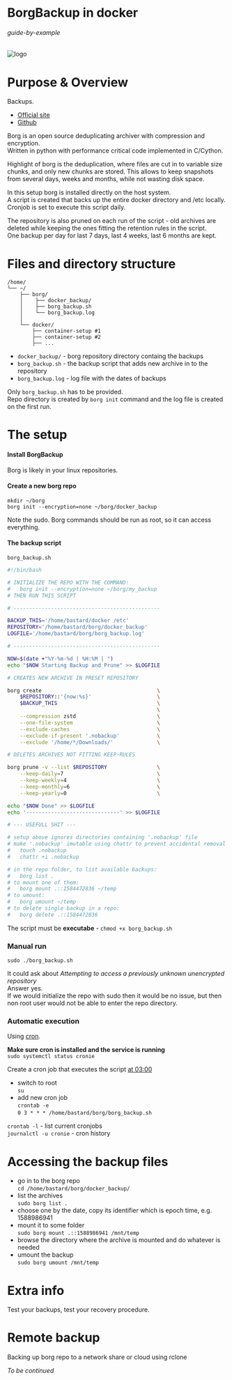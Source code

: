 # BorgBackup in docker

###### guide-by-example

![logo](https://i.imgur.com/dR50bkP.png)

# Purpose & Overview

Backups.

* [Official site](https://www.borgbackup.org/)
* [Github](https://github.com/borgbackup/borg)

Borg is an open source deduplicating archiver with compression and encryption.</br>
Written in python with performance critical code implemented in C/Cython.

Highlight of borg is the deduplication, where files are cut in to variable size
chunks, and only new chunks are stored. 
This allows to keep snapshots from several days, weeks and months,
while not wasting disk space.

In this setup borg is installed directly on the host system.</br>
A script is created that backs up the entire docker directory and /etc locally.</br>
Cronjob is set to execute this script daily.

The repository is also pruned on each run of the script -
old archives are deleted while keeping the ones fitting the retention rules
in the script.</br>
One backup per day for last 7 days, last 4 weeks, last 6 months are kept.

# Files and directory structure

```
/home/
└── ~/
    ├── borg/
    │    ├── docker_backup/
    │    ├── borg_backup.sh
    │    └── borg_backup.log
    │
    └── docker/
        ├── container-setup #1
        ├── container-setup #2
        ├── ...
```

* `docker_backup/` - borg repository directory containg the backups
* `borg_backup.sh` - the backup script that adds new archive in to the repository
* `borg_backup.log` - log file with the dates of backups

Only `borg_backup.sh` has to be provided.</br>
Repo directory is created by `borg init` command
and the log file is created on the first run.


# The setup

#### Install BorgBackup

Borg is likely in your linux repositories.

#### Create a new borg repo

`mkdir ~/borg`</br>
`borg init --encryption=none ~/borg/docker_backup`

Note the sudo. Borg commands should be run as root, so it can access everything.

#### The backup script

`borg_backup.sh`
```bash
#!/bin/bash

# INITIALIZE THE REPO WITH THE COMMAND:
#   borg init --encryption=none ~/borg/my_backup
# THEN RUN THIS SCRIPT

# -----------------------------------------------

BACKUP_THIS='/home/bastard/docker /etc'
REPOSITORY='/home/bastard/borg/docker_backup'
LOGFILE='/home/bastard/borg/borg_backup.log'

# -----------------------------------------------

NOW=$(date +"%Y-%m-%d | %H:%M | ")
echo "$NOW Starting Backup and Prune" >> $LOGFILE

# CREATES NEW ARCHIVE IN PRESET REPOSITORY

borg create                                     \
    $REPOSITORY::'{now:%s}'                     \
    $BACKUP_THIS                                \
                                                \
    --compression zstd                          \
    --one-file-system                           \
    --exclude-caches                            \
    --exclude-if-present '.nobackup'            \
    --exclude '/home/*/Downloads/'              \

# DELETES ARCHIVES NOT FITTING KEEP-RULES

borg prune -v --list $REPOSITORY                \
    --keep-daily=7                              \
    --keep-weekly=4                             \
    --keep-monthly=6                            \
    --keep-yearly=0                             \

echo "$NOW Done" >> $LOGFILE
echo '------------------------------' >> $LOGFILE

# --- USEFULL SHIT ---

# setup above ignores directories containing '.nobackup' file
# make '.nobackup' imutable using chattr to prevent accidental removal
#   touch .nobackup
#   chattr +i .nobackup

# in the repo folder, to list available backups:
#   borg list .
# to mount one of them:
#   borg mount .::1584472836 ~/temp
# to umount:
#   borg umount ~/temp
# to delete single backup in a repo:
#   borg delete .::1584472836
```

The script must be **executabe** - `chmod +x borg_backup.sh`

### Manual run

`sudo ./borg_backup.sh`

It could ask about
*Attempting to access a previously unknown unencrypted repository*</br>
Answer yes.</br>
If we would initialize the repo with sudo then it would be no issue,
but then non root user would not be able to enter the repo directory.

### Automatic execution

Using [cron](https://wiki.archlinux.org/index.php/cron).

**Make sure cron is installed and the service is running**</br> 
`sudo systemctl status cronie`

Create a cron job that executes the script
[at 03:00](https://crontab.guru/#0_03_*_*_*) 

* switch to root</br>
  `su`
* add new cron job</br>
  `crontab -e`</br>
  `0 3 * * * /home/bastard/borg/borg_backup.sh`


`crontab -l` - list current cronjobs</br>
`journalctl -u cronie` - cron history


# Accessing the backup files

* go in to the borg repo</br>
  `cd /home/bastard/borg/docker_backup/`
* list the archives</br>
  `sudo borg list .`
* choose one by the date, copy its identifier which is epoch time, e.g. 1588986941
* mount it to some folder</br>
  `sudo borg mount .::1588986941 /mnt/temp`
* browse the directory where the archive is mounted and do whatever is needed
* umount the backup</br>
  `sudo borg umount /mnt/temp`

# Extra info

Test your backups, test your recovery procedure.

# Remote backup

Backing up borg repo to a network share or cloud using rclone

*To be continued*
